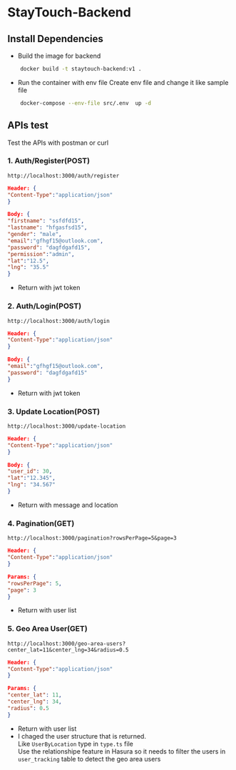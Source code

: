 # StayTouch-Backend

## Install Dependencies

- Build the image for backend

```bash
    docker build -t staytouch-backend:v1 .
```

- Run the container with env file
  Create env file and change it like sample file

```bash
    docker-compose --env-file src/.env  up -d
```

## APIs test

Test the APIs with postman or curl

### 1. Auth/Register(POST)

`http://localhost:3000/auth/register`

```json
Header: {
"Content-Type":"application/json"
}

Body: {
"firstname": "ssfdfd15",
"lastname": "hfgasfsd15",
"gender": "male",
"email":"gfhgf15@outlook.com",
"password": "dagfdgafd15",
"permission":"admin",
"lat":"12.5",
"lng": "35.5"
}
```

- Return with jwt token

### 2. Auth/Login(POST)

`http://localhost:3000/auth/login`

```json
Header: {
"Content-Type":"application/json"
}

Body: {
"email":"gfhgf15@outlook.com",
"password": "dagfdgafd15"
}
```

- Return with jwt token

### 3. Update Location(POST)

`http://localhost:3000/update-location`

```json
Header: {
"Content-Type":"application/json"
}

Body: {
"user_id": 30,
"lat":"12.345",
"lng": "34.567"
}
```

- Return with message and location

### 4. Pagination(GET)

`http://localhost:3000/pagination?rowsPerPage=5&page=3`

```json
Header: {
"Content-Type":"application/json"
}

Params: {
"rowsPerPage": 5,
"page": 3
}
```

- Return with user list

### 5. Geo Area User(GET)

`http://localhost:3000/geo-area-users?center_lat=11&center_lng=34&radius=0.5`

```json
Header: {
"Content-Type":"application/json"
}

Params: {
"center_lat": 11,
"center_lng": 34,
"radius": 0.5
}
```

- Return with user list
- I chaged the user structure that is returned. <br />
  Like `UserByLocation` type in `type.ts` file <br />
  Use the relationshipe feature in Hasura so it needs to filter the users in `user_tracking` table to detect the geo area users
